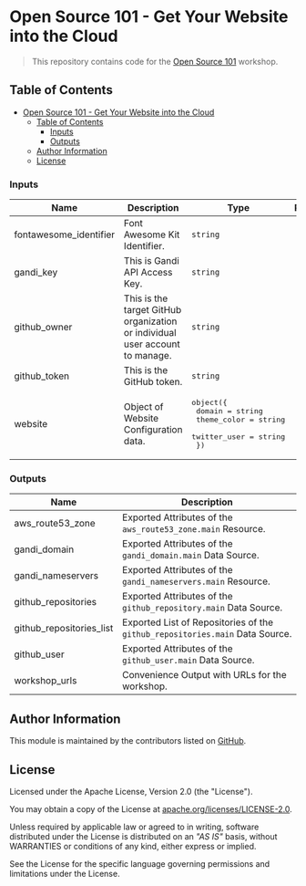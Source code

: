 # Open Source 101 - Get Your Website into the Cloud

> This repository contains code for the [Open Source 101](https://opensource101.com) workshop.

## Table of Contents

<!-- TOC -->
* [Open Source 101 - Get Your Website into the Cloud](#open-source-101---get-your-website-into-the-cloud)
  * [Table of Contents](#table-of-contents)
    * [Inputs](#inputs)
    * [Outputs](#outputs)
  * [Author Information](#author-information)
  * [License](#license)
<!-- TOC -->

<!-- BEGIN_TF_DOCS -->
### Inputs

| Name | Description | Type | Required |
|------|-------------|------|:--------:|
| fontawesome_identifier | Font Awesome Kit Identifier. | `string` | yes |
| gandi_key | This is Gandi API Access Key. | `string` | yes |
| github_owner | This is the target GitHub organization or individual user account to manage. | `string` | yes |
| github_token | This is the GitHub token. | `string` | yes |
| website | Object of Website Configuration data. | <pre>object({<br>    domain       = string<br>    theme_color  = string<br>    twitter_user = string<br>  })</pre> | no |

### Outputs

| Name | Description |
|------|-------------|
| aws_route53_zone | Exported Attributes of the `aws_route53_zone.main` Resource. |
| gandi_domain | Exported Attributes of the `gandi_domain.main` Data Source. |
| gandi_nameservers | Exported Attributes of the `gandi_nameservers.main` Resource. |
| github_repositories | Exported Attributes of the `github_repository.main` Data Source. |
| github_repositories_list | Exported List of Repositories of the `github_repositories.main` Data Source. |
| github_user | Exported Attributes of the `github_user.main` Data Source. |
| workshop_urls | Convenience Output with URLs for the workshop. |
<!-- END_TF_DOCS -->

## Author Information

This module is maintained by the contributors listed on [GitHub](https://github.com/ksatirli/get-your-website-into-the-cloud/graphs/contributors).

## License

Licensed under the Apache License, Version 2.0 (the "License").

You may obtain a copy of the License at [apache.org/licenses/LICENSE-2.0](http://www.apache.org/licenses/LICENSE-2.0).

Unless required by applicable law or agreed to in writing, software distributed under the License is distributed on an _"AS IS"_ basis, without WARRANTIES or conditions of any kind, either express or implied.

See the License for the specific language governing permissions and limitations under the License.
